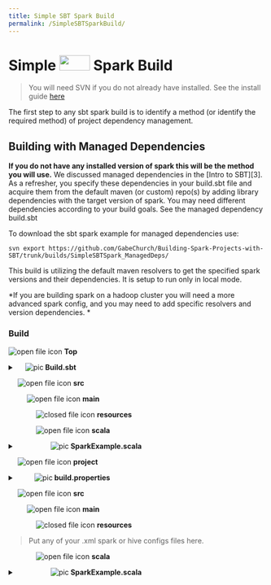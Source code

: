 ```yaml
---
title: Simple SBT Spark Build
permalink: /SimpleSBTSparkBuild/
---
```



 Simple <a href="http://www.scala-sbt.org/release/docs/files/"><img src ="http://www.scala-sbt.org/assets/sbt-logo.svg" width="60" height="30" border="0" ></a> Spark Build  
====================
>You will need SVN if you do not already have installed. See the install guide [here]()

The first step to any sbt spark build is to identify a method (or identify the required method) of project dependency management. 

## Building with Managed Dependencies

**If you do not have any installed version of spark this will be the method you will use.** We discussed managed dependencies in the [Intro to SBT][3]. As a refresher, you specify these dependencies in your build.sbt file and acquire them from the default maven (or custom) repo(s) by adding library dependencies with the target version of spark. You may need different dependencies according to your build goals. See the managed dependency build.sbt

To download the sbt spark example for managed dependencies use:
```
svn export https://github.com/GabeChurch/Building-Spark-Projects-with-SBT/trunk/builds/SimpleSBTSpark_ManagedDeps/
```
This build is utilizing the default maven resolvers to get the specified spark versions and their dependencies. It is setup to run only in local mode.

*If you are building spark on a hadoop cluster you will need a more advanced spark config, and you may need to add specific resolvers and version dependencies. *

### Build
![open file icon](https://cdn2.iconfinder.com/data/icons/snipicons/5000/folder-open-24.png) **Top**
<details>
	<summary> &emsp; <img src="https://cdn2.iconfinder.com/data/icons/snipicons/500/file-24.png" alt="pic" /><b> Build.sbt </b> </summary>
	<div markdown="1">
```scala

name := "Hello"

version := "1.0"

scalaVersion := "2.11.8"

libraryDependencies ++= Seq(
    "org.apache.spark" %% "spark-core" % "2.2.0",
    "org.apache.spark" %% "spark-sql" % "2.2.0",
    "org.apache.commons" % "commons-csv" % "1.2"
)
```

</div>
</details>

&emsp; ![open file icon](https://cdn2.iconfinder.com/data/icons/snipicons/5000/folder-open-24.png) **project**

<details>
	<summary> &emsp; &emsp; <img src="https://cdn2.iconfinder.com/data/icons/snipicons/500/file-24.png" alt="pic" /><b> build.properties </b> </summary>
	<div markdown="1">
```scala
sbt.version=0.13.16
```

</div>
</details>

&emsp; ![open file icon](https://cdn2.iconfinder.com/data/icons/snipicons/5000/folder-open-24.png) **src**

&emsp; &emsp; ![open file icon](https://cdn2.iconfinder.com/data/icons/snipicons/5000/folder-open-24.png) **main**

&emsp; &emsp; &emsp; ![closed file icon](https://cdn2.iconfinder.com/data/icons/snipicons/5000/folder-close-24.png) **resources**

&emsp; &emsp; &emsp; ![open file icon](https://cdn2.iconfinder.com/data/icons/snipicons/5000/folder-open-24.png) **scala**
<details>
	<summary> &emsp; &emsp; &emsp;&emsp; <img src="https://cdn2.iconfinder.com/data/icons/snipicons/500/file-24.png" alt="pic" /><b> SparkExample.scala </b> </summary>
	<div markdown="1">
```scala
package SparkExample
object entirety extends App {

import org.apache.spark.SparkContext
import org.apache.spark.sql.SparkSession
import org.apache.spark.sql._
import org.apache.spark._
import org.apache.spark.sql.functions._

//Creating A SparkSession
val spark = SparkSession.builder()
  .master("local")
  .appName("my-spark-app")
  .getOrCreate()

//create a Dataset using spark.range starting from 5 to 100, with increments of 5
val numDs = spark.range(5, 100, 5)
     // reverse the order and display first 5 items
numDs.orderBy(desc("id")).show(5)
    //compute descriptive stats and display them
numDs.describe().show()
    // create a DataFrame using spark.createDataFrame from a List or Seq
val langPercentDF = spark.createDataFrame(List(("Scala", 35), ("Python", 30), ("R", 15), ("Java", 20)))
    //rename the columns
val lpDF = langPercentDF.withColumnRenamed("_1", "language").withColumnRenamed("_2", "percent")
   //order the DataFrame in descending order of percentage
lpDF.orderBy(desc("percent")).show(false)

spark.stop()
}
```

</div>
</details>

&emsp; ![closed file icon](https://cdn2.iconfinder.com/data/icons/snipicons/5000/folder-close-24.png) **lib**

----------


## Building with Unmanaged Dependencies

**If you already have an installed version of spark can be the method to use if you wish to build against your current version of spark or use spark on your cluster (in yarn-client mode, with hive, etc)** As discussed in the [Intro to SBT][3], this is generally the easiest option for running in cluster mode. It does have some drawbacks in terms of build clarity. It may make more complex projects difficult or impossible to emulate or share with others. 

To download the sbt spark example for unmanaged dependencies use:
```
svn export https://github.com/GabeChurch/Building-Spark-Projects-with-SBT/branch/builds/SimpleSBTSpark_UnmanagedDeps
```

You will also need to copy the entire contents of the jars from ```path_to/your_spark_version/jars``` to ```path_to_this_build/build/SimpleSBTSpark_UnmanagedDeps/libs ```

*You can also clone the entire repository into your current directory using*
```
git clone https://github.com/GabeChurch/Building-Spark-Projects-with-SBT
```

### Build
![open file icon](https://cdn2.iconfinder.com/data/icons/snipicons/5000/folder-open-24.png) **Top**
<details>
	<summary> &emsp; <img src="https://cdn2.iconfinder.com/data/icons/snipicons/500/file-24.png" alt="pic" /><b> Build.sbt </b> </summary>
	<div markdown="1">
```scala

name := "Hello"

version := "1.0"

scalaVersion := "2.11.8"
```
</div>
</details>

&emsp; ![open file icon](https://cdn2.iconfinder.com/data/icons/snipicons/5000/folder-open-24.png) **project**

<details>
	<summary> &emsp; &emsp; <img src="https://cdn2.iconfinder.com/data/icons/snipicons/500/file-24.png" alt="pic" /><b> build.properties </b> </summary>
	<div markdown="1">
```scala
sbt.version=0.13.16
```

</div>
</details>

&emsp; ![open file icon](https://cdn2.iconfinder.com/data/icons/snipicons/5000/folder-open-24.png) **src**

&emsp; &emsp; ![open file icon](https://cdn2.iconfinder.com/data/icons/snipicons/5000/folder-open-24.png) **main**

&emsp; &emsp; &emsp; ![closed file icon](https://cdn2.iconfinder.com/data/icons/snipicons/5000/folder-close-24.png) **resources**
> Put any of your .xml spark or hive configs files here. 

&emsp; &emsp; &emsp; ![open file icon](https://cdn2.iconfinder.com/data/icons/snipicons/5000/folder-open-24.png) **scala**
<details>
	<summary> &emsp; &emsp; &emsp;&emsp; <img src="https://cdn2.iconfinder.com/data/icons/snipicons/500/file-24.png" alt="pic" /><b> SparkExample.scala </b> </summary>
	<div markdown="1">
```scala
package SparkExample

object Entirety extends App {

import org.apache.spark.SparkContext
import org.apache.spark.sql.SparkSession
import org.apache.spark.sql._
import org.apache.spark._
import org.apache.spark.sql.functions._

//enable various commented out config options for hadoop clusters with hive

val spark = SparkSession.builder()
//  .master("yarn-client")
  .master("local")
  .appName("my-spark-app")
 // .config("spark.warehouse.dir", "hdfs//your_node:your_hdfs_port/apps/hive/warehouse")
//  .config("spark.sql.warehouse.dir", "hdfs//your_node:your_hdfs_port/apps/hive/warehouse")
//  .config("spark.sql.hive.metastore.version", "1.2.1")
//  .config("spark.sql.hive.metastore.jars", "/builtin")
//  .config("spark.sql.hive.metastore.jars", "/path/to/your/hive/lib")
//  .config("spark.yarn.archive", "hdfs//your_node:your_hdfs_port/apps/spark2/spark2-hdp-yarn-archive.tar.gz")
//  .config("spark.yarn.stagingDir", "hdfs//your_node:your_hdfs_port/tmp/")
//  .config("spark.driver.extraLibraryPath", "/yourhadoop/lib/paths")
  .config("spark.dynamicAllocation.enabled", "true")
  .config("spark.dynamicAllocation.initialExecutors", "0")
  .config("spark.dynamicAllocation.maxExecutors", "20")
  .config("spark.dynamicAllocation.minExecutors", "0")
//  .config("spark.executor.extraLibraryPath", "/yourhadoop/lib/paths")
//  .config("spark.executor.id", "driver")
// add for hdp hortonworks //.config("spark.driver.extraJavaOptions", "-Dhdp.version=2.6.0.3-8")
// add for hdp hortonworks //.config("spark.yarn.am.extraJavaOptions", "-Dhdp.version=2.6.0.3-8")
//  .config("spark.home", "/path/to/your/spark/home/spark2")
//  .config("spark.jars", "/usr/hdp/current/spark2-client/jars")
//  .config("spark.submit.deployMode", "client")
//  .config("spark.shuffle.service.enabled", "true")
//  .config("spark.yarn.queue", "default")
//  .config("spark.hadoop.yarn.resourcemanager.address", "local:8050")
//  .config("hive.metastore.warehouse.dir", "hdfs//your_node:your_hdfs_port/apps/hive/warehouse")
//.enableHiveSupport()
  .getOrCreate()



//test for hive table support spark.sql("show tables").show


     //create a Dataset using spark.range starting from 5 to 100, with increments of 5
val numDs = spark.range(5, 100, 5)
     // reverse the order and display first 5 items
numDs.orderBy(desc("id")).show(5)
    //compute descriptive stats and display them
numDs.describe().show()
    // create a DataFrame using spark.createDataFrame from a List or Seq
val langPercentDF = spark.createDataFrame(List(("Scala", 35), ("Python", 30), ("R", 15), ("Java", 20)))
    //rename the columns

val lpDF = langPercentDF.withColumnRenamed("_1", "language").withColumnRenamed("_2", "percent")
   //order the DataFrame in descending order of percentage
lpDF.orderBy(desc("percent")).show(false)

spark.stop()
}

```

</div>
</details>

<details>
	<summary> &emsp; <img src="https://cdn2.iconfinder.com/data/icons/snipicons/5000/folder-open-24.png" alt="pic" /><b> lib </b> </summary>
	<div markdown="1">
You need to place your dependencies here. Find your spark home and copy the contents of the jars folder to this location

</div>
	</details>

--------

# Using SBT 
## Running
To run the sbt build navigate to the main directory (which contains the build.sbt), and type
```
user$ sbt
```
Then  
```
user$ > run
```

## Closing
You can exit the build with

```
user$ > exit
```

---




&ensp;
&ensp;
&ensp;


[previous page][1] *Installing SBT* &ensp; &ensp; [next page](#none) *None* 
{: style="text-align: center"}

 [1]: https://gabechurch.github.io/Building-Spark-Projects-with-SBT/InstallingSBT/

[3]: https://gabechurch.github.io/Building-Spark-Projects-with-SBT/IntrotoSBT/
